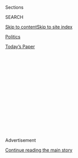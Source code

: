 <div id="app">

<div>

<div>

<div>

<div class="NYTAppHideMasthead css-1q2w90k e1suatyy0">

<div class="section css-ui9rw0 e1suatyy2">

<div class="css-eph4ug er09x8g0">

<div class="css-6n7j50">

</div>

<span class="css-1dv1kvn">Sections</span>

<div class="css-10488qs">

<span class="css-1dv1kvn">SEARCH</span>

</div>

[Skip to content](#site-content)[Skip to site
index](#site-index)

</div>

<div id="masthead-section-label" class="css-1wr3we4 eaxe0e00">

[Politics](https://www.nytimes3xbfgragh.onion/section/politics)

</div>

<div class="css-10698na e1huz5gh0">

</div>

</div>

<div id="masthead-bar-one" class="section hasLinks css-15hmgas e1csuq9d3">

<div class="css-uqyvli e1csuq9d0">

</div>

<div class="css-1uqjmks e1csuq9d1">

</div>

<div class="css-9e9ivx">

[](https://myaccount.nytimes3xbfgragh.onion/auth/login?response_type=cookie&client_id=vi)

</div>

<div class="css-1bvtpon e1csuq9d2">

[Today’s
Paper](https://www.nytimes3xbfgragh.onion/section/todayspaper)

</div>

</div>

</div>

</div>

<div data-aria-hidden="false">

<div id="site-content" data-role="main">

<div>

<div class="css-1aor85t" style="opacity:0.000000001;z-index:-1;visibility:hidden">

<div class="css-1hqnpie">

<div class="css-epjblv">

<span class="css-17xtcya">[Politics](/section/politics)</span><span class="css-x15j1o">|</span><span class="css-fwqvlz">Trump’s
Nationalism Is Breaking Point for Some Suburban Voters, Risking G.O.P.
Coalition</span>

</div>

<div class="css-k008qs">

<div class="css-1iwv8en">

<span class="css-18z7m18"></span>

<div>

</div>

</div>

<span class="css-1n6z4y">https://nyti.ms/2CSEmbY</span>

<div class="css-1705lsu">

<div class="css-4xjgmj">

<div class="css-4skfbu" data-role="toolbar" data-aria-label="Social Media Share buttons, Save button, and Comments Panel with current comment count" data-testid="share-tools">

  - 
  - 
  - 
  - 
    
    <div class="css-6n7j50">
    
    </div>

  - 
  - 

</div>

</div>

</div>

</div>

</div>

</div>

<div class="css-13pd83m">

</div>

<div id="top-wrapper" class="css-1sy8kpn">

<div id="top-slug" class="css-l9onyx">

Advertisement

</div>

[Continue reading the main
story](#after-top)

<div class="ad top-wrapper" style="text-align:center;height:100%;display:block;min-height:250px">

<div id="top" class="place-ad" data-position="top" data-size-key="top">

</div>

</div>

<div id="after-top">

</div>

</div>

<div id="sponsor-wrapper" class="css-1hyfx7x">

<div id="sponsor-slug" class="css-19vbshk">

Supported by

</div>

[Continue reading the main
story](#after-sponsor)

<div id="sponsor" class="ad sponsor-wrapper" style="text-align:center;height:100%;display:block">

</div>

<div id="after-sponsor">

</div>

</div>

<div class="css-1vkm6nb ehdk2mb0">

# Trump’s Nationalism Is Breaking Point for Some Suburban Voters, Risking G.O.P. Coalition

</div>

<div class="css-79elbk" data-testid="photoviewer-wrapper">

<div class="css-z3e15g" data-testid="photoviewer-wrapper-hidden">

</div>

<div class="css-1a48zt4 ehw59r15" data-testid="photoviewer-children">

![<span class="css-16f3y1r e13ogyst0" data-aria-hidden="true">Representative
John Culberson, right, Republican of Texas, talked to voters in a
Houston neighborhood in September. His district voted for Hillary
Clinton in
2016.</span><span class="css-cnj6d5 e1z0qqy90" itemprop="copyrightHolder"><span class="css-1ly73wi e1tej78p0">Credit...</span><span><span>John
L. Mone/Associated
Press</span></span></span>](https://static01.graylady3jvrrxbe.onion/images/2018/11/02/us/politics/02housetrump1/merlin_144816846_599bcd3f-5b9f-4131-bddc-eaa5e42b13bd-articleLarge.jpg?quality=75&auto=webp&disable=upscale)

</div>

</div>

<div class="css-xt80pu e12qa4dv0">

<div class="css-18e8msd">

<div class="css-vp77d3 epjyd6m0">

<div class="css-1baulvz">

By [<span class="css-1baulvz" itemprop="name">Jonathan
Martin</span>](https://www.nytimes3xbfgragh.onion/by/jonathan-martin)
and [<span class="css-1baulvz last-byline" itemprop="name">Alexander
Burns</span>](https://www.nytimes3xbfgragh.onion/by/alexander-burns)

</div>

</div>

  - Nov. 1,
    2018

  - 
    
    <div class="css-4xjgmj">
    
    <div class="css-d8bdto" data-role="toolbar" data-aria-label="Social Media Share buttons, Save button, and Comments Panel with current comment count" data-testid="share-tools">
    
      - 
      - 
      - 
      - 
        
        <div class="css-6n7j50">
        
        </div>
    
      - 
      - 
    
    </div>
    
    </div>

</div>

</div>

<div class="section meteredContent css-1r7ky0e" name="articleBody" itemprop="articleBody">

<div class="css-1fanzo5 StoryBodyCompanionColumn">

<div class="css-53u6y8">

HOUSTON — Two years ago, the presidential election hinged in large part
on a rightward shift among working-class whites who deserted Democrats.

Tuesday’s House election may turn on an equally significant and opposite
force: a generational break with the Republican Party among educated,
wealthier whites — especially women — who like the party’s pro-business
policies but recoil from President Trump’s divisive language on race and
gender.

Rather than seeking to coax voters like these back into the Republican
coalition, Mr. Trump appears to have all but written them off, spending
the final days of the campaign delivering a scorching message about
preoccupations like birthright citizenship and a migrant “invasion” from
Mexico that these voters see through as alarmist.

In Republican-leaning districts that include diverse populations or abut
cities that do — from bulwarks of Sunbelt conservatism like Houston and
Orange County, Calif., to the well-manicured bedroom communities outside
Philadelphia and Minneapolis — the party is in danger of losing its
House majority next week because Mr. Trump’s racially-tinged nationalism
has alienated these voters who once made up a dependable constituency.

</div>

</div>

<div class="css-1fanzo5 StoryBodyCompanionColumn">

<div class="css-53u6y8">

One of those disenchanted voters is J. Mark Metts, a 60-year-old partner
at one of this city’s prestigious law firms. Mr. Metts had never voted
for a Democratic presidential candidate until 2016. Now he and some of
his neighbors in the moneyed River Oaks enclave of Houston are about to
oppose a Republican once again, to register their disapproval of
President Trump.

“With Congress not really standing up to Trump, this election is
becoming a referendum,” Mr. Metts said, explaining why he would no
longer support the re-election of Representative John Culberson, an
eight-term Republican.

Mr. Culberson is now running roughly even with the Democratic candidate,
Lizzie Pannill Fletcher, according to [a New York Times/Siena College
poll last
week](https://www.nytimes3xbfgragh.onion/interactive/2018/upshot/elections-poll-tx07-3.html)
— an extraordinary development in a district that has not elected a
Democrat since before an oilman named George H.W. Bush won here in 1966,
and one that illustrates how difficult Mr. Trump has made it for his
party to retain control of the House.

The president amplified his fear-peddling Wednesday night with [an
online
video](https://twitter.com/realDonaldTrump/status/1057728445386539008)
that is being widely condemned as racist, showing a Mexican man
convicted of killing two California deputies with a voice-over saying
“Democrats let him into the country.”

</div>

</div>

<div class="css-1fanzo5 StoryBodyCompanionColumn">

<div class="css-53u6y8">

Traditional Republicans warn that Mr. Trump’s conduct is further
narrowing his party’s appeal on the eve of the election, catering to a
rural base in conservative states like Missouri, North Dakota and
Montana that will decide control of the Senate at the possible expense
of the Republicans’ House majority and crucial governorships.

</div>

</div>

<div class="css-79elbk" data-testid="photoviewer-wrapper">

<div class="css-z3e15g" data-testid="photoviewer-wrapper-hidden">

</div>

<div class="css-1a48zt4 ehw59r15" data-testid="photoviewer-children">

![<span class="css-16f3y1r e13ogyst0" data-aria-hidden="true">Lizzie
Pannill Fletcher, a corporate attorney who grew up attending the same
Episcopal church as President George H.W. Bush, said voters here were
attracted to the G.O.P. that the former president
exemplified.</span><span class="css-cnj6d5 e1z0qqy90" itemprop="copyrightHolder"><span class="css-1ly73wi e1tej78p0">Credit...</span><span>Melissa
Phillip/Houston Chronicle, via Associated
Press</span></span>](https://static01.graylady3jvrrxbe.onion/images/2018/11/02/us/politics/02housetrump-jp-2-print/merlin_146175999_602569b2-4e1b-4f95-9d21-0d882c155c48-articleLarge.jpg?quality=75&auto=webp&disable=upscale)

</div>

</div>

<div class="css-1fanzo5 StoryBodyCompanionColumn">

<div class="css-53u6y8">

**“**The divisiveness may play well in some parts of the country but it
doesn’t play everywhere,” said the speaker of the Texas House, Joe
Straus, who has sought to keep his party from drifting too far right.
“It’s hard to grow a party when your whole approach is to incite the
base.”

To see incumbent Republicans like Mr. Culberson or Representative Pete
Sessions, whose district is in an affluent part of the Dallas area,
locked in difficult re-elections “would have been unthinkable just a few
years ago,” said Mr. Straus.

More ominous for the G.O.P. is that the desertion of educated whites
following Mr. Trump’s 2016 win could establish a new Democratic
coalition in future elections, one that would certainly return to the
polls in 2020. That would represent the mirror opposite of 1964, when
Barry Goldwater lost the presidential race but made inroads into
traditionally Democratic precincts among culturally conservative and
economically prosperous voters — presaging Republican success further
down the ballot in the years to come.

Just as Goldwater began unmooring conservative whites away from their
Democratic roots, it is easy to see which demographic could shift most
fundamentally on Election Day: college-educated white women, who were
once fairly reliable Republican supporters. The impact of Mr. Trump with
these voters is unmistakable: they supported Mitt Romney over President
Barack Obama by six percentage points in 2012, before backing Hillary
Clinton by seven points four years later.

College-educated white women now say they prefer Democrats to control
Congress by 18 points, according to a survey by Marist College and NPR.

In moderate areas, the Republican coalition has long depended on upscale
whites casting aside their more liberal views on issues like gun control
and abortion to support G.O.P. economic policies. Mr. Trump’s national
message does virtually nothing to accommodate those voters.

</div>

</div>

<div class="css-1fanzo5 StoryBodyCompanionColumn">

<div class="css-53u6y8">

“I’m not hearing anything helpful at all,” said Gene DiGirolamo, a
moderate Republican state legislator from Bucks County, outside
Philadelphia, where Republicans are struggling to hold on to a House
seat and hold back Democratic gains in state races.

In his area, Mr. DiGirolamo said, Mr. Trump’s support “among
independents has slipped dramatically from when he was first elected.”

Perhaps nowhere has Mr. Trump’s persistent use of inflammatory language
become as much of an issue as in Pennsylvania, where Republicans were
already bracing to suffer losses in some newly drawn House districts
before a gunman fixated on immigration massacred 11 worshipers at a
Pittsburgh synagogue
Saturday.

</div>

</div>

<div class="css-1sngw6j">

[](https://www.nytimes3xbfgragh.onion/interactive/2018/10/24/us/elections/2018-battle-for-congress.html)

<div class="css-1eoytci">

![](https://static01.graylady3jvrrxbe.onion/images/2018/10/24/us/2018-battle-for-congress-promo-1540395475116/2018-battle-for-congress-promo-1540395475116-articleLarge.png)

</div>

<div class="css-1rha1bf">

## The Battle for Congress Is Close. Here’s the State of the Race.

The math currently favors the Democrats in the House and the Republicans
in the Senate.

</div>

</div>

<div class="css-1fanzo5 StoryBodyCompanionColumn">

<div class="css-53u6y8">

At a gathering in a tavern outside Philadelphia on Monday evening,
supporters of Scott Wallace, a Democrat running in the state’s most
hotly contested House race, denounced Mr. Trump for his “cruelty” and
alluded repeatedly to the president’s rhetoric on race and national
identity. Addressing a tightly packed crowd, former Representative
Patrick Murphy, a Democrat who used to represent the area, warned that
“people who hate feel so emboldened to act on it.”

The suburbs around Philadelphia used to be a reliable Republican
bastion. But Shelley Howland, a Republican who attended the pro-Wallace
event, said Mr. Trump represented a breaking point.

A supporter of abortion rights and gun control, Ms. Howland voted two
years ago for Hillary Clinton over Mr. Trump, but stayed loyally
Republican in the congressional election, supporting Mr. Wallace’s
opponent, Representative Brian Fitzpatrick, who is now seeking his
second term. She said she would not support Mr. Fitzpatrick again.

</div>

</div>

<div class="css-1fanzo5 StoryBodyCompanionColumn">

<div class="css-53u6y8">

“This year, it’s going to be a straight Democratic ticket,” said Ms.
Howland, 65, lamenting “this whole movement to the alt-right, Steve
Bannon in the White House, Trump in the White House.”

Mr. Wallace, an investor whose grandfather served as vice president,
cast his campaign as an opportunity for Bucks County to repudiate a
president who has unleashed a “Pandora’s box” of dangerous social
turmoil.

“The tone that the president has set is absolutely toxic to relations
between people of different faiths and different races and different
sexual orientations,” Mr. Wallace said.

Mr. Fitzpatrick, whose campaign did not respond to emails and phone
calls seeking comment, has sought distance from Mr. Trump and brands
himself as an “independent” lawmaker in campaign materials. Like other
Bucks County Republicans, he has collected support from labor unions and
endorsed policies like gun control that break with the national
Republican agenda.

But former Representative Phil English, a Pennsylvania Republican, said
his party was now grappling with what amounts to a mortal political
threat. Alluding to “challenges right now with the brand,” Mr. English
said his party would likely face painful setbacks in precincts that
evoke silk stocking Republicanism, such as Philadelphia’s Main Line.

“Southeastern Pennsylvania has clearly made the transition from being
one of the mainstays of the Pennsylvania Republican statewide base, and
a significant part of the national Republican source of support, to
being an enormous challenge,” Mr. English said, noting that national
cultural divisions had driven away swing
voters.

</div>

</div>

<div class="css-79elbk" data-testid="photoviewer-wrapper">

<div class="css-z3e15g" data-testid="photoviewer-wrapper-hidden">

</div>

<div class="css-1a48zt4 ehw59r15" data-testid="photoviewer-children">

<div class="css-1xdhyk6 erfvjey0">

<span class="css-1ly73wi e1tej78p0">Image</span>

<div class="css-zjzyr8">

<div data-testid="lazyimage-container" style="height:257.77777777777777px">

</div>

</div>

</div>

<span class="css-16f3y1r e13ogyst0" data-aria-hidden="true">Scott
Wallace, a Democrat running in Pennsylvania’s First District, cast his
campaign as an opportunity for voters in Bucks County to repudiate the
president.</span><span class="css-cnj6d5 e1z0qqy90" itemprop="copyrightHolder"><span class="css-1ly73wi e1tej78p0">Credit...</span><span>Bryan
Anselm for The New York Times</span></span>

</div>

</div>

<div class="css-1fanzo5 StoryBodyCompanionColumn">

<div class="css-53u6y8">

In Mr. Culberson’s well-heeled district, where even the restaurants with
ample parking offer valet services, Mr. Trump is as polarizing as he was
when he narrowly lost the seat in 2016.

“I’m staying focused on John Culberson and who I am,” Mr. Culberson said
in an interview when asked whether Mr. Trump was an asset or liability
here, repeating a variation of the same phrase multiple times.

But the lawmaker acknowledged that this year is “unusual” because of
what he termed the “infinite” amount of money flowing in for Ms.
Fletcher, who has raised nearly twice what he has.

Ms. Fletcher, a corporate attorney who grew up attending the same
Episcopal Church as George H.W. Bush, said voters here were attracted to
the G.O.P. that the former president exemplifies.

“They were people who saw Republicans as the party of good government
and moderation and I think they’re not seeing that now,” she said,
scorning Mr. Culberson for not standing up to Mr. Trump.

Like every race in Texas, this House contest has been overshadowed by
Representative Beto O’Rourke’s challenge of Senator Ted Cruz. And Mr.
Cruz’s allies quietly concede that having Mr. Trump come to Houston last
month hurt them, and by extension Mr. Culberson, with moderate voters in
Harris County, where the president was trounced. (The congressman was
notably absent from the Trump rally.)

But the deeper structural problem for Texas Republicans, one that may
outlast this year’s Senate race, is that their long-running fears about
Hispanics consolidating behind Democrats may prove to be less worrisome
than the prospect of an even more reliable bloc of voters finding a new
political home.

</div>

</div>

<div class="css-1fanzo5 StoryBodyCompanionColumn">

<div class="css-53u6y8">

“The more explosive element is college educated white women,” said
Democratic strategist Paul Begala. “They are not itinerant voters like a
lot of the Democratic base — they’re rooted and they always
vote.”

</div>

</div>

<div id="midterms-messenger-article-embed" class="section interactive-content interactive-size-scoop css-eld8ak" data-id="100000006125086">

<div class="css-17ih8de interactive-body" data-sourceid="100000006125086">

<div id="g-graphic-worldcup-promo" data-preview-slug="2018-06-08-worldcup-promo">

<div id="g-worldcup-promo-article-promo">

[](https://www.nytimes3xbfgragh.onion/interactive/2018/09/28/us/politics/the-campaign-reporter-ul.html?src=hpPromoHeadline)

## Sign up for The Campaign Reporter

<div class="push-yourself-the-link g-body">

<div class="wrapper">

![](https://int.graylady3jvrrxbe.onion/newsgraphics/push-interactive/projects/campaign-reporter/avatars/alex_burns.png)

Hey, I’m Alex Burns, a politics correspondent for The Times. Send me
your questions using the NYT app. I’ll give you the latest intel from
the campaign trail.

</div>

Sign up via push alert

</div>

<div class="text-yourself-the-link hidden">

</div>

</div>

</div>

</div>

</div>

<div class="css-1fanzo5 StoryBodyCompanionColumn">

<div class="css-53u6y8">

It is almost eerily symmetrical, the possibility that Texas Republicans
could see their iron grip on the state loosened because of a political
realignment in the state’s population centers. That was where Texas
Democrats first saw their own supremacy challenged.

“The areas that were the first to break away from the Democrats decades
ago are now showing signs they could break away from Republicans now,”
said Mr. Straus, whose family helped build the modern Republican Party
in San Antonio. And he did not hesitate to identify the proximate cause
of the shift.

Mr. Trump, he said, has “changed the Republican Party in ways that are
just less appealing to the traditional Republicans and independents
we’ve always relied on.”

</div>

</div>

</div>

<div>

</div>

<div>

</div>

<div>

</div>

<div>

<div id="bottom-wrapper" class="css-1ede5it">

<div id="bottom-slug" class="css-l9onyx">

Advertisement

</div>

[Continue reading the main
story](#after-bottom)

<div id="bottom" class="ad bottom-wrapper" style="text-align:center;height:100%;display:block;min-height:90px">

</div>

<div id="after-bottom">

</div>

</div>

</div>

</div>

</div>

## Site Index

<div>

</div>

## Site Information Navigation

  - [© <span>2020</span> <span>The New York Times
    Company</span>](https://help.nytimes3xbfgragh.onion/hc/en-us/articles/115014792127-Copyright-notice)

<!-- end list -->

  - [NYTCo](https://www.nytco.com/)
  - [Contact
    Us](https://help.nytimes3xbfgragh.onion/hc/en-us/articles/115015385887-Contact-Us)
  - [Work with us](https://www.nytco.com/careers/)
  - [Advertise](https://nytmediakit.com/)
  - [T Brand Studio](http://www.tbrandstudio.com/)
  - [Your Ad
    Choices](https://www.nytimes3xbfgragh.onion/privacy/cookie-policy#how-do-i-manage-trackers)
  - [Privacy](https://www.nytimes3xbfgragh.onion/privacy)
  - [Terms of
    Service](https://help.nytimes3xbfgragh.onion/hc/en-us/articles/115014893428-Terms-of-service)
  - [Terms of
    Sale](https://help.nytimes3xbfgragh.onion/hc/en-us/articles/115014893968-Terms-of-sale)
  - [Site
    Map](https://spiderbites.nytimes3xbfgragh.onion)
  - [Help](https://help.nytimes3xbfgragh.onion/hc/en-us)
  - [Subscriptions](https://www.nytimes3xbfgragh.onion/subscription?campaignId=37WXW)

</div>

</div>

</div>

</div>
